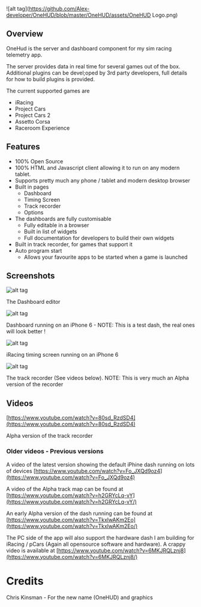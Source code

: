 
![alt tag](https://github.com/Alex-developer/OneHUD/blob/master/OneHUD/assets/OneHUD Logo.png)

## Overview

OneHud is the server and dashboard component for my sim racing telemetry app.

The server provides data in real time for several games out of the box. Additional plugins can be devel;oped by 3rd party developers, full details for how to build plugins is provided.

The current supported games are

- iRacing
- Project Cars
- Project Cars 2
- Assetto Corsa
- Raceroom Experience

## Features

- 100% Open Source
- 100% HTML and Javascript client allowing it to run on any modern tablet.
- Supports pretty much any phone / tablet and modern desktop browser
- Built in pages
  - Dashboard
  - Timing Screen
  - Track recorder
  - Options
- The dashboards are fully customisable
  - Fully editable in a browser
  - Built in list of widgets
  - Full documentation for developers to build their own widgets
- Built in track recorder, for games that support it
- Auto program start
  - Allows your favourite apps to be started when a game is launched

## Screenshots

![alt tag](https://github.com/Alex-developer/OneHUD/blob/master/OneHUD/assets/Screenshots/Misc/editor.png)

The Dashboard editor

![alt tag](https://github.com/Alex-developer/OneHUD/blob/master/OneHUD/assets/Screenshots/iPhone6/dash.png)

Dashboard running on an iPhone 6 - NOTE: This is a test dash, the real ones will look better !

![alt tag](https://github.com/Alex-developer/OneHUD/blob/master/OneHUD/assets/Screenshots/iPhone6/timing.png)

iRacing timing screen running on an iPhone 6

![alt tag](https://github.com/Alex-developer/OneHUD/blob/master/OneHUD/assets/Screenshots/Misc/trackrecorder.gif)

The track recorder (See videos below). NOTE: This is very much an Alpha version of the recorder

## Videos

[https://www.youtube.com/watch?v=80sd_RzdSD4](https://www.youtube.com/watch?v=80sd_RzdSD4)

Alpha version of the track recorder


### Older videos - Previous versions

A video of the latest version showing the default iPhine dash running on lots of devices [https://www.youtube.com/watch?v=Fo_JXQd9oz4](https://www.youtube.com/watch?v=Fo_JXQd9oz4)

A video of the Alpha track map can be found at  [https://www.youtube.com/watch?v=h2GRYcLq-vY](https://www.youtube.com/watch?v=h2GRYcLq-vY/)

An early Alpha version of the dash running can be found at [https://www.youtube.com/watch?v=TkxlwAKm2Eo](https://www.youtube.com/watch?v=TkxlwAKm2Eo/)

The PC side of the app will also support the hardware dash I am building for iRacing / pCars (Again all opensource software and hardware). A crappy video is available at [https://www.youtube.com/watch?v=6MKJRQLznj8](https://www.youtube.com/watch?v=6MKJRQLznj8/)


# Credits

Chris Kinsman - For the new name (OneHUD) and graphics
